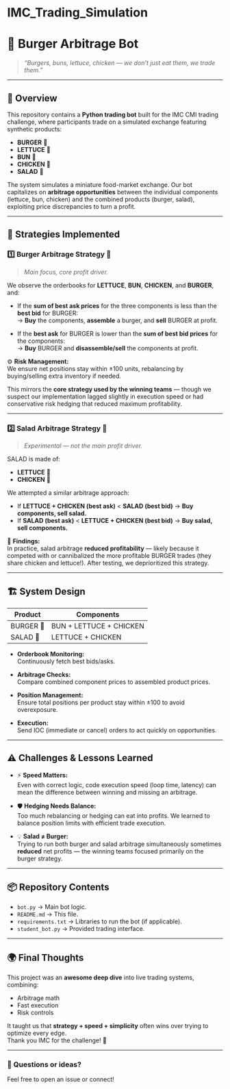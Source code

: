 # IMC_Trading_Simulation
# 🍔 **Burger Arbitrage Bot**  
> _“Burgers, buns, lettuce, chicken — we don’t just eat them, we trade them.”_  

---

## 🌟 Overview

This repository contains a **Python trading bot** built for the IMC CMI trading challenge, where participants trade on a simulated exchange featuring synthetic products:  
- **BURGER** 🍔  
- **LETTUCE** 🥬  
- **BUN** 🍞  
- **CHICKEN** 🍗  
- **SALAD** 🥗  

The system simulates a miniature food-market exchange. Our bot capitalizes on **arbitrage opportunities** between the individual components (lettuce, bun, chicken) and the combined products (burger, salad), exploiting price discrepancies to turn a profit.

---

## 🚀 Strategies Implemented

### **1️⃣ Burger Arbitrage Strategy** 🍔

> _Main focus, core profit driver._

We observe the orderbooks for **LETTUCE**, **BUN**, **CHICKEN**, and **BURGER**, and:
- If the **sum of best ask prices** for the three components is less than the **best bid** for BURGER:  
  → **Buy** the components, **assemble** a burger, and **sell** BURGER at profit.
  
- If the **best ask** for BURGER is lower than the **sum of best bid prices** for the components:  
  → **Buy** BURGER and **disassemble/sell** the components at profit.

⚙ **Risk Management:**  
We ensure net positions stay within ±100 units, rebalancing by buying/selling extra inventory if needed.  

This mirrors the **core strategy used by the winning teams** — though we suspect our implementation lagged slightly in execution speed or had conservative risk hedging that reduced maximum profitability.

---

### **2️⃣ Salad Arbitrage Strategy** 🥗

> _Experimental — not the main profit driver._

SALAD is made of:
- **LETTUCE** 🥬  
- **CHICKEN** 🍗  

We attempted a similar arbitrage approach:
- If **LETTUCE + CHICKEN (best ask)** < **SALAD (best bid)** → **Buy components, sell salad.**
- If **SALAD (best ask)** < **LETTUCE + CHICKEN (best bid)** → **Buy salad, sell components.**

🛑 **Findings:**  
In practice, salad arbitrage **reduced profitability** — likely because it competed with or cannibalized the more profitable BURGER trades (they share chicken and lettuce!). After testing, we deprioritized this strategy.

---

## 🏗 System Design

| Product     | Components                 |
|-------------|----------------------------|
| BURGER 🍔   | BUN + LETTUCE + CHICKEN    |
| SALAD 🥗    | LETTUCE + CHICKEN          |

- **Orderbook Monitoring:**  
  Continuously fetch best bids/asks.
  
- **Arbitrage Checks:**  
  Compare combined component prices to assembled product prices.

- **Position Management:**  
  Ensure total positions per product stay within ±100 to avoid overexposure.

- **Execution:**  
  Send IOC (immediate or cancel) orders to act quickly on opportunities.

---

## ⚠ Challenges & Lessons Learned

- ⚡ **Speed Matters:**  
  Even with correct logic, code execution speed (loop time, latency) can mean the difference between winning and missing an arbitrage.

- 🛡 **Hedging Needs Balance:**  
  Too much rebalancing or hedging can eat into profits. We learned to balance position limits with efficient trade execution.

- 💡 **Salad ≠ Burger:**  
  Trying to run both burger and salad arbitrage simultaneously sometimes **reduced** net profits — the winning teams focused primarily on the burger strategy.

---

## 📦 Repository Contents

- `bot.py` → Main bot logic.
- `README.md` → This file.
- `requirements.txt` → Libraries to run the bot (if applicable).
- `student_bot.py` → Provided trading interface.

---

## 🌍 Final Thoughts

This project was an **awesome deep dive** into live trading systems, combining:
- Arbitrage math  
- Fast execution  
- Risk controls

It taught us that **strategy + speed + simplicity** often wins over trying to optimize every edge.  
Thank you IMC for the challenge! 🚀

---

### 💬 Questions or ideas?  
Feel free to open an issue or connect!

